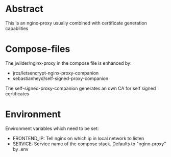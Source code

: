 # Abstract

This is an nginx-proxy usually combined with certificate generation capablities

# Compose-files

The jwilder/nginx-proxy in the compose file is enhanced by:

- jrcs/letsencrypt-nginx-proxy-companion
- sebastianheyd/self-signed-proxy-companion

The self-signed-proxy-companion generates an own CA for self signed certificates


# Environment

Environment variables which need to be set:

- FRONTEND_IP: Tell nginx on which ip in local network to listen
- SERVICE: Service name of the compose stack. Defaults to "nginx-proxy" by .env

